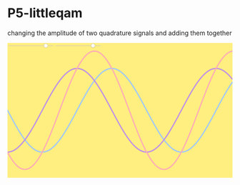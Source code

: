 # P5-littleqam
changing the amplitude of two quadrature signals and adding them together

![animatiooon](images/record.gif)
